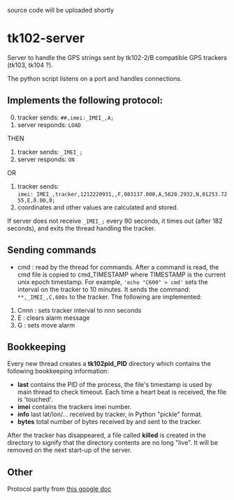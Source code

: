 source code will be uploaded shortly

# tk102-server

Server to handle the GPS strings sent by tk102-2/B compatible GPS trackers (tk103, tk104 ?).

The python script listens on a port and handles connections. 

## Implements the following protocol:

0. tracker sends: <code>##,imei:\_IMEI\_,A;</code>
1. server responds: <code>LOAD</code>

THEN 

1. tracker sends: <code>\_IMEI\_;</code>
2. server responds: <code>ON</code>

OR

1. tracker sends: <code>imei:\_IMEI\_,tracker,1212220931,,F,083137.000,A,5620.2932,N,01253.7255,E,0.00,0;</code>
2. coordinates and other values are calculated and stored.

If server does not receive <code>\_IMEI\_;</code> every 90 seconds, it times out (after 182 seconds), and exits the thread handling the tracker. 

## Sending commands

* cmd  : read by the thread for commands. After a command is read, the cmd file is copied to cmd_TIMESTAMP where TIMESTAMP is the current unix epoch timestamp. For example, <code>'echo "C600" > cmd'</code> sets the interval on the tracker to 10 minutes. It sends the command: <code>**,\_IMEI\_,C,600s</code> to the tracker. The following are implemented:

1. Cnnn : sets tracker interval to nnn seconds
2. E    : clears alarm message
3. G    : sets move alarm

## Bookkeeping

Every new thread creates a **tk102pid\_PID** directory which contains the following bookkeeping information:

* **last** contains the PID of the process, the file's timestamp is used by main thread to check
timeout. Each time a heart beat is received, the file is 'touched'.
* **imei** contains the trackers imei number.
* **info** last lat/lon/... received by tracker, in Python "pickle" format.
* **bytes** total number of bytes received by and sent to the tracker.

After the tracker has disappeared, a file called **killed** is created in the directory to signify that the directory contents are no long "live". It will be removed on the next start-up of the server.

## Other

Protocol partly from [this google doc](https://docs.google.com/spreadsheet/ccc?key=0AtQofkYKWsMudDVHTi1ZNjI4emxlTVlhc3V1RWpsc0E#gid=0)
